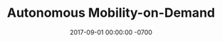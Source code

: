 ---
layout: slide
title:  "Autonomous Mobility-on-Demand"
img: "NYSim-slider.jpg"
date:   2017-09-01 00:00:00 -0700
alt_text: "Autonomous Mobility-on-Demand"
---
